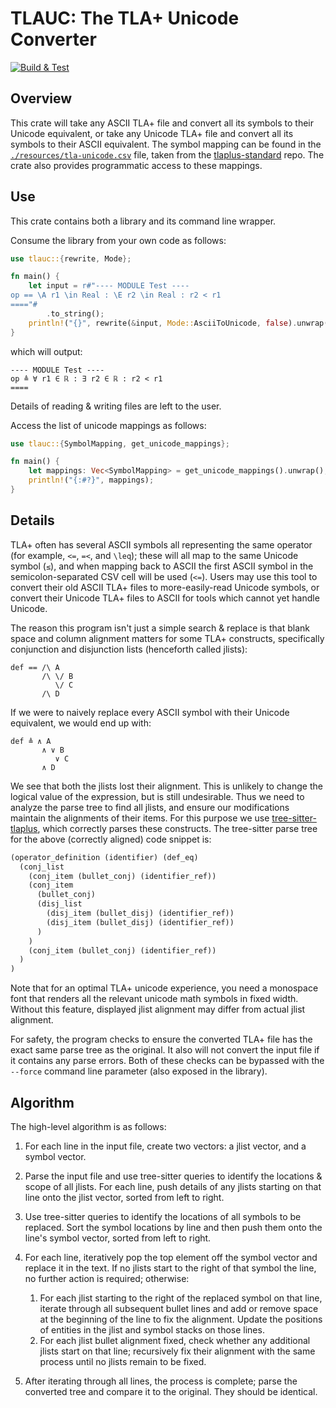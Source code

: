 # TLAUC: The TLA+ Unicode Converter
[![Build & Test](https://github.com/tlaplus-community/tlauc/actions/workflows/ci.yml/badge.svg)](https://github.com/tlaplus-community/tlauc/actions/workflows/ci.yml)

## Overview

This crate will take any ASCII TLA+ file and convert all its symbols to their Unicode equivalent, or take any Unicode TLA+ file and convert all its symbols to their ASCII equivalent.
The symbol mapping can be found in the [`./resources/tla-unicode.csv`](./resources/tla-unicode.csv) file, taken from the [tlaplus-standard](https://github.com/tlaplus-community/tlaplus-standard) repo.
The crate also provides programmatic access to these mappings.

## Use

This crate contains both a library and its command line wrapper.

Consume the library from your own code as follows:
```rs
use tlauc::{rewrite, Mode};

fn main() {
    let input = r#"---- MODULE Test ----
op == \A r1 \in Real : \E r2 \in Real : r2 < r1
===="#
        .to_string();
    println!("{}", rewrite(&input, Mode::AsciiToUnicode, false).unwrap());
}
```
which will output:
```tla
---- MODULE Test ----
op ≜ ∀ r1 ∈ ℝ : ∃ r2 ∈ ℝ : r2 < r1
====
```
Details of reading & writing files are left to the user.

Access the list of unicode mappings as follows:
```rs
use tlauc::{SymbolMapping, get_unicode_mappings};

fn main() {
    let mappings: Vec<SymbolMapping> = get_unicode_mappings().unwrap();
    println!("{:#?}", mappings);
}
```

## Details

TLA+ often has several ASCII symbols all representing the same operator (for example, `<=`, `=<`, and `\leq`); these will all map to the same Unicode symbol (`≤`), and when mapping back to ASCII the first ASCII symbol in the semicolon-separated CSV cell will be used (`<=`).
Users may use this tool to convert their old ASCII TLA+ files to more-easily-read Unicode symbols, or convert their Unicode TLA+ files to ASCII for tools which cannot yet handle Unicode.

The reason this program isn't just a simple search & replace is that blank space and column alignment matters for some TLA+ constructs, specifically conjunction and disjunction lists (henceforth called jlists):

```tla
def == /\ A
       /\ \/ B
          \/ C
       /\ D
```

If we were to naively replace every ASCII symbol with their Unicode
equivalent, we would end up with:

```tla
def ≜ ∧ A
       ∧ ∨ B
          ∨ C
       ∧ D
```

We see that both the jlists lost their alignment.
This is unlikely to change the logical value of the expression, but is still undesirable.
Thus we need to analyze the parse tree to find all jlists, and ensure our modifications maintain the alignments of their items.
For this purpose we use [tree-sitter-tlaplus](https://github.com/tlaplus-community/tree-sitter-tlaplus), which correctly parses these constructs.
The tree-sitter parse tree for the above (correctly aligned) code snippet is:

```lisp
(operator_definition (identifier) (def_eq)
  (conj_list
    (conj_item (bullet_conj) (identifier_ref))
    (conj_item
      (bullet_conj)
      (disj_list
        (disj_item (bullet_disj) (identifier_ref))
        (disj_item (bullet_disj) (identifier_ref))
      )
    )
    (conj_item (bullet_conj) (identifier_ref))
  )
)
```
Note that for an optimal TLA+ unicode experience, you need a monospace font that renders all the relevant unicode math symbols in fixed width.
Without this feature, displayed jlist alignment may differ from actual jlist alignment.

For safety, the program checks to ensure the converted TLA+ file has the exact same parse tree as the original.
It also will not convert the input file if it contains any parse errors.
Both of these checks can be bypassed with the `--force` command line parameter (also exposed in the library).

## Algorithm

The high-level algorithm is as follows:

1. For each line in the input file, create two vectors: a jlist vector, and a symbol vector.
1. Parse the input file and use tree-sitter queries to identify the locations & scope of all jlists.
For each line, push details of any jlists starting on that line onto the jlist vector, sorted from left to right.
1. Use tree-sitter queries to identify the locations of all symbols to be replaced.
Sort the symbol locations by line and then push them onto the line's symbol vector, sorted from left to right.
1. For each line, iteratively pop the top element off the symbol vector and replace it in the text.
If no jlists start to the right of that symbol the line, no further action is required; otherwise:
   1. For each jlist starting to the right of the replaced symbol on that line, iterate through all subsequent bullet lines and add or remove space at the beginning of the line to fix the alignment.
   Update the positions of entities in the jlist and symbol stacks on those lines.
   1. For each jlist bullet alignment fixed, check whether any additional jlists start on that line; recursively fix their alignment with the same process until no jlists remain to be fixed.

1. After iterating through all lines, the process is complete; parse the converted tree and compare it to the original.
They should be identical.
